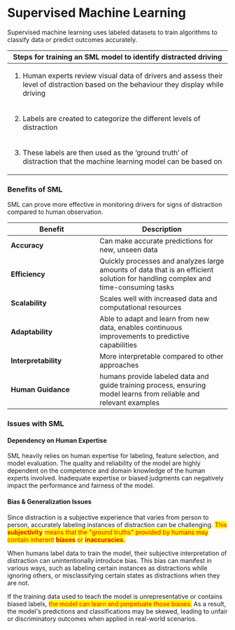 # Supervised Machine Learning

Supervised machine learning uses labeled datasets to train algorithms to classify data or predict outcomes accurately.

| Steps for training an SML model to identify distracted driving                                                                                        |
| ----------------------------------------------------------------------------------------------------------------------------------------------------- |
| <ol><li>Human experts review visual data of drivers and assess their level of distraction based on the behaviour they display while driving</li></ol> |
| <ol start="2"><li>Labels are created to categorize the different levels of distraction</li></ol>                                                      |
| <ol start="3"><li>These labels are then used as the ‘ground truth’ of distraction that the machine learning model can be based on</li></ol>           |

### Benefits of SML

SML can prove more effective in monitoring drivers for signs of distraction compared to human observation.&#x20;

<table data-header-hidden><thead><tr><th width="187">Benefit</th><th>Description</th></tr></thead><tbody><tr><td><strong>Accuracy</strong></td><td>Can make accurate predictions for new, unseen data </td></tr><tr><td><strong>Efficiency</strong></td><td>Quickly processes and analyzes large amounts of data that is an efficient solution for handling complex and time-consuming tasks</td></tr><tr><td><strong>Scalability</strong></td><td>Scales well with increased data and computational resources</td></tr><tr><td><strong>Adaptability</strong></td><td>Able to adapt and learn from new data, enables continuous improvements to predictive capabilities</td></tr><tr><td><strong>Interpretability</strong></td><td>More interpretable compared to other approaches</td></tr><tr><td><strong>Human Guidance</strong></td><td>humans provide labeled data and guide training process, ensuring model learns from reliable and relevant examples</td></tr></tbody></table>

### Issues with SML

#### Dependency on Human Expertise&#x20;

SML heavily relies on human expertise for labeling, feature selection, and model evaluation. The quality and reliability of the model are highly dependent on the competence and domain knowledge of the human experts involved. Inadequate expertise or biased judgments can negatively impact the performance and fairness of the model.

#### Bias & Generalization Issues&#x20;

Since distraction is a subjective experience that varies from person to person, accurately labeling instances of distraction can be challenging. <mark style="color:red;">This</mark> <mark style="color:red;"></mark><mark style="color:red;">**subjectivity**</mark> <mark style="color:red;"></mark><mark style="color:red;">means that the "ground truths" provided by humans may contain inherent</mark> <mark style="color:red;"></mark><mark style="color:red;">**biases**</mark> <mark style="color:red;"></mark><mark style="color:red;">or</mark> <mark style="color:red;"></mark><mark style="color:red;">**inaccuracies**</mark><mark style="color:red;">.</mark>

When humans label data to train the model, their subjective interpretation of distraction can unintentionally introduce bias. This bias can manifest in various ways, such as labeling certain instances as distractions while ignoring others, or misclassifying certain states as distractions when they are not.

If the training data used to teach the model is unrepresentative or contains biased labels, <mark style="color:red;">the model can learn and perpetuate those biases.</mark> As a result, the model's predictions and classifications may be skewed, leading to unfair or discriminatory outcomes when applied in real-world scenarios.
